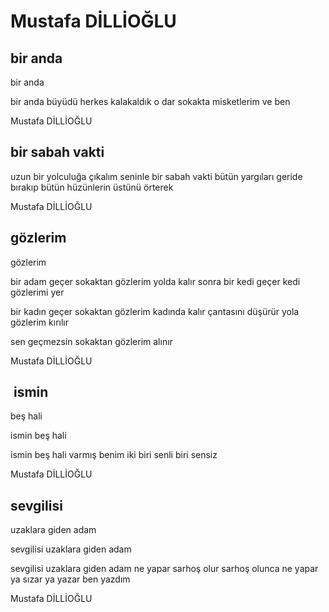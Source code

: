 # Mustafa DİLLİOĞLU

## bir anda

bir anda

bir anda büyüdü
herkes
kalakaldık
o dar sokakta
misketlerim ve ben

Mustafa DİLLİOĞLU

## bir sabah vakti

uzun bir yolculuğa çıkalım seninle
bir sabah vakti
bütün yargıları geride bırakıp
bütün hüzünlerin üstünü örterek

Mustafa DİLLİOĞLU

## gözlerim

gözlerim

bir adam geçer sokaktan
gözlerim yolda kalır
sonra bir kedi geçer
kedi gözlerimi yer

bir kadın geçer sokaktan
gözlerim kadında kalır
çantasını düşürür yola
gözlerim kırılır

sen geçmezsin sokaktan
gözlerim alınır

Mustafa DİLLİOĞLU

##  ismin 
beş hali

ismin beş hali

ismin beş hali varmış 
benim iki
biri senli
biri sensiz

Mustafa DİLLİOĞLU

## sevgilisi 
uzaklara giden adam

sevgilisi uzaklara giden adam

sevgilisi 
uzaklara giden adam
ne yapar
sarhoş olur
sarhoş olunca ne yapar
ya sızar
ya yazar
ben yazdım

Mustafa DİLLİOĞLU